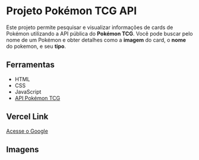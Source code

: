 # Projeto Pokémon TCG API

Este projeto permite pesquisar e visualizar informações de cards de Pokémon utilizando a API pública do **Pokémon TCG**. Você pode buscar pelo nome de um Pokémon e obter detalhes como a **imagem** do card, o **nome** do pokemon, e seu **tipo**.

## Ferramentas

- HTML
- CSS
- JavaScript
- [API Pokémon TCG](https://pokemontcg.io/)

## Vercel Link

[Acesse o Google](https://www.google.com)

## Imagens

<img src="">
